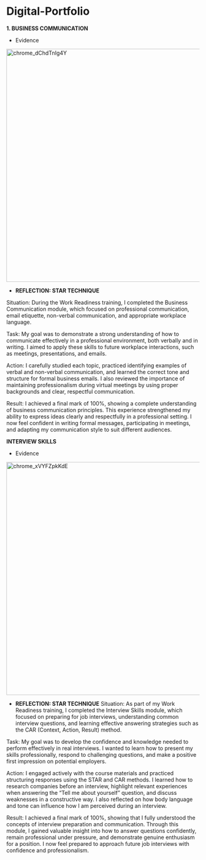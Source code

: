 # Digital-Portfolio
**1. BUSINESS COMMUNICATION**

- Evidence
 <img width="1366" height="607" alt="chrome_dChdTnIg4Y" src="https://github.com/user-attachments/assets/e2174c04-36d6-49f6-bb59-871bb633f365" />

- **REFLECTION: STAR TECHNIQUE**
  
  
Situation:
During the Work Readiness training, I completed the Business Communication module, which focused on professional communication, email etiquette, non-verbal communication, and appropriate workplace language.

Task:
My goal was to demonstrate a strong understanding of how to communicate effectively in a professional environment, both verbally and in writing. I aimed to apply these skills to future workplace interactions, such as meetings, presentations, and emails.

Action:
I carefully studied each topic, practiced identifying examples of verbal and non-verbal communication, and learned the correct tone and structure for formal business emails. I also reviewed the importance of maintaining professionalism during virtual meetings by using proper backgrounds and clear, respectful communication.

Result:
I achieved a final mark of 100%, showing a complete understanding of business communication principles. This experience strengthened my ability to express ideas clearly and respectfully in a professional setting. I now feel confident in writing formal messages, participating in meetings, and adapting my communication style to suit different audiences.


**INTERVIEW SKILLS**
- Evidence
<img width="1366" height="607" alt="chrome_xVYFZpkKdE" src="https://github.com/user-attachments/assets/e6cbc20f-dfe1-4c0f-87d8-4484ad0b68f7" />

- **REFLECTION: STAR TECHNIQUE**
  Situation:
As part of my Work Readiness training, I completed the Interview Skills module, which focused on preparing for job interviews, understanding common interview questions, and learning effective answering strategies such as the CAR (Context, Action, Result) method.

Task:
My goal was to develop the confidence and knowledge needed to perform effectively in real interviews. I wanted to learn how to present my skills professionally, respond to challenging questions, and make a positive first impression on potential employers.

Action:
I engaged actively with the course materials and practiced structuring responses using the STAR and CAR methods. I learned how to research companies before an interview, highlight relevant experiences when answering the “Tell me about yourself” question, and discuss weaknesses in a constructive way. I also reflected on how body language and tone can influence how I am perceived during an interview.

Result:
I achieved a final mark of 100%, showing that I fully understood the concepts of interview preparation and communication. Through this module, I gained valuable insight into how to answer questions confidently, remain professional under pressure, and demonstrate genuine enthusiasm for a position. I now feel prepared to approach future job interviews with confidence and professionalism.
